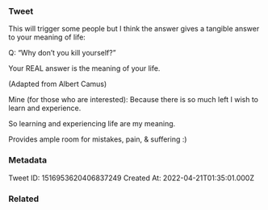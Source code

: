 ### Tweet
This will trigger some people but I think the answer gives a tangible answer to your meaning of life:

Q: “Why don’t you kill yourself?”

Your REAL answer is the meaning of your life.

(Adapted from Albert Camus)

Mine (for those who are interested): Because there is so much left I wish to learn and experience.

So learning and experiencing life are my meaning. 

Provides ample room for mistakes, pain, &amp; suffering :)

### Metadata
Tweet ID: 1516953620406837249
Created At: 2022-04-21T01:35:01.000Z

### Related

